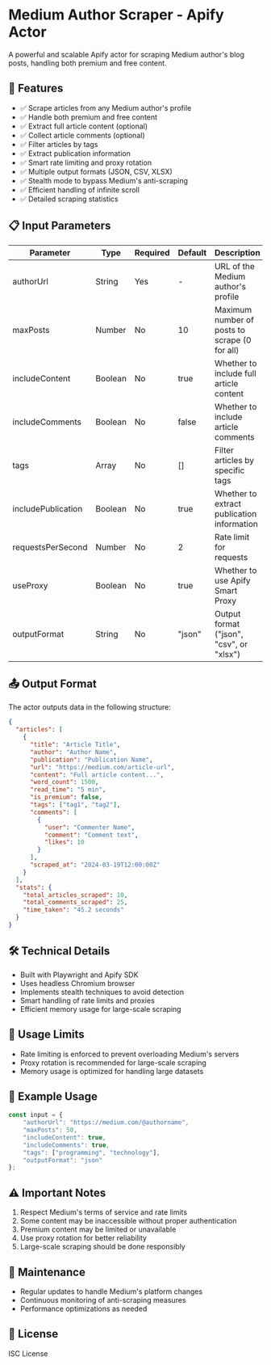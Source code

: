 # Medium Author Scraper - Apify Actor

A powerful and scalable Apify actor for scraping Medium author's blog posts, handling both premium and free content.

## 🚀 Features

- ✅ Scrape articles from any Medium author's profile
- ✅ Handle both premium and free content
- ✅ Extract full article content (optional)
- ✅ Collect article comments (optional)
- ✅ Filter articles by tags
- ✅ Extract publication information
- ✅ Smart rate limiting and proxy rotation
- ✅ Multiple output formats (JSON, CSV, XLSX)
- ✅ Stealth mode to bypass Medium's anti-scraping
- ✅ Efficient handling of infinite scroll
- ✅ Detailed scraping statistics

## 📋 Input Parameters

| Parameter | Type | Required | Default | Description |
|-----------|------|----------|---------|-------------|
| authorUrl | String | Yes | - | URL of the Medium author's profile |
| maxPosts | Number | No | 10 | Maximum number of posts to scrape (0 for all) |
| includeContent | Boolean | No | true | Whether to include full article content |
| includeComments | Boolean | No | false | Whether to include article comments |
| tags | Array | No | [] | Filter articles by specific tags |
| includePublication | Boolean | No | true | Whether to extract publication information |
| requestsPerSecond | Number | No | 2 | Rate limit for requests |
| useProxy | Boolean | No | true | Whether to use Apify Smart Proxy |
| outputFormat | String | No | "json" | Output format ("json", "csv", or "xlsx") |

## 📤 Output Format

The actor outputs data in the following structure:

```json
{
  "articles": [
    {
      "title": "Article Title",
      "author": "Author Name",
      "publication": "Publication Name",
      "url": "https://medium.com/article-url",
      "content": "Full article content...",
      "word_count": 1500,
      "read_time": "5 min",
      "is_premium": false,
      "tags": ["tag1", "tag2"],
      "comments": [
        {
          "user": "Commenter Name",
          "comment": "Comment text",
          "likes": 10
        }
      ],
      "scraped_at": "2024-03-19T12:00:00Z"
    }
  ],
  "stats": {
    "total_articles_scraped": 10,
    "total_comments_scraped": 25,
    "time_taken": "45.2 seconds"
  }
}
```

## 🛠️ Technical Details

- Built with Playwright and Apify SDK
- Uses headless Chromium browser
- Implements stealth techniques to avoid detection
- Smart handling of rate limits and proxies
- Efficient memory usage for large-scale scraping

## 🚦 Usage Limits

- Rate limiting is enforced to prevent overloading Medium's servers
- Proxy rotation is recommended for large-scale scraping
- Memory usage is optimized for handling large datasets

## 📝 Example Usage

```javascript
const input = {
    "authorUrl": "https://medium.com/@authorname",
    "maxPosts": 50,
    "includeContent": true,
    "includeComments": true,
    "tags": ["programming", "technology"],
    "outputFormat": "json"
};
```

## ⚠️ Important Notes

1. Respect Medium's terms of service and rate limits
2. Some content may be inaccessible without proper authentication
3. Premium content may be limited or unavailable
4. Use proxy rotation for better reliability
5. Large-scale scraping should be done responsibly

## 🔧 Maintenance

- Regular updates to handle Medium's platform changes
- Continuous monitoring of anti-scraping measures
- Performance optimizations as needed

## 📄 License

ISC License 